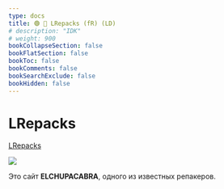 ```yaml
---
type: docs
title: 🟢 🐐 LRepacks (fR) (LD)
# description: "IDK"
# weight: 900
bookCollapseSection: false
bookFlatSection: false
bookToc: false
bookComments: false
bookSearchExclude: false
bookHidden: false
---
```


# LRepacks

[LRepacks](https://lrepacks.net/?nt)

![](@img/lrepacks-screenshot.jpg)

Это сайт **ELCHUPACABRA**, одного из известных репакеров.
